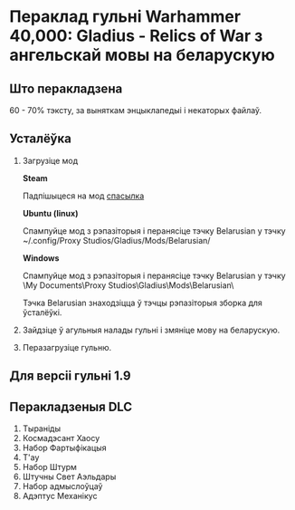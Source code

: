 # Пераклад гульні Warhammer 40,000: Gladius - Relics of War з ангельскай мовы на беларускую

## Што перакладзена

60 - 70% тэксту, за выняткам энцыклапедыі і некаторых файлаў.

## Усталёўка

1. Загрузіце мод

    **Steam**

    Падпішыцеся на мод [спасылка](https://steamcommunity.com/sharedfiles/filedetails/?id=2372249255&searchtext=Belarusian)

    **Ubuntu (linux)**

    Спампуйце мод з рэпазіторыя і перанясіце тэчку Belarusian у тэчку ~/.config/Proxy Studios/Gladius/Mods/Belarusian/

    **Windows**

    Спампуйце мод з рэпазіторыя і перанясіце тэчку Belarusian у тэчку \My Documents\Proxy Studios\Gladius\Mods\Belarusian\

    Тэчка Belarusian знаходзіцца ў тэчцы рэпазіторыя зборка для ўсталёўкі.

2. Зайдзіце ў агульныя налады гульні і змяніце мову на беларускую. 

3. Перазагрузіце гульню.

## Для версіі гульні 1.9

## Перакладзеныя DLC

1. Тыраніды
2. Космадэсант Хаосу
3. Набор Фартыфікацыя
4. T'ау
6. Набор Штурм
7. Штучны Свет Аэльдары
8. Набор адмыслоўцаў
9. Адэптус Механікус


